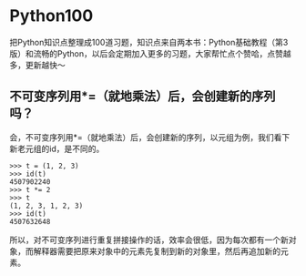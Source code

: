 # Python100
把Python知识点整理成100道习题，知识点来自两本书：Python基础教程（第3版）和流畅的Python，以后会定期加入更多的习题，大家帮忙点个赞哈，点赞越多，更新越快～


## 不可变序列用*=（就地乘法）后，会创建新的序列吗？

会，不可变序列用*=（就地乘法）后，会创建新的序列，以元组为例，我们看下新老元组的id，是不同的。


```
>>> t = (1, 2, 3)
>>> id(t)
4507902240
>>> t *= 2
>>> t
(1, 2, 3, 1, 2, 3)
>>> id(t)
4507632648
```

所以，对不可变序列进行重复拼接操作的话，效率会很低，因为每次都有一个新对象，而解释器需要把原来对象中的元素先复制到新的对象里，然后再追加新的元素。

